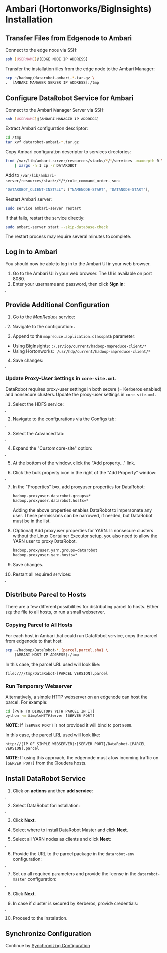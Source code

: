 # Ambari (Hortonworks/BigInsights) Installation

## Transfer Files from Edgenode to Ambari

Connect to the edge node via SSH:

```bash
ssh [USERNAME]@[EDGE NODE IP ADDRESS]
```

Transfer the installation files from the edge node to the Ambari Manager:

```bash
scp ~/hadoop/datarobot-ambari-*.tar.gz \
.  [AMBARI MANAGER SERVER IP ADDRESS]:/tmp
```

## Configure DataRobot Service for Ambari

Connect to the Ambari Manager Server via SSH:

```bash
ssh [USERNAME]@[AMBARI MANAGER IP ADDRESS]
```

Extract Ambari configuration descriptor:

```bash
cd /tmp
tar xvf datarobot-ambari-*.tar.gz
```

Copy Ambari configuration descriptor to services directories:

```bash
find /var/lib/ambari-server/resources/stacks/*/*/services -maxdepth 0 \
    | xargs -n 1 cp -r DATAROBOT
```

Add to `/var/lib/ambari-server/resources/stacks/*/*/role_command_order.json`:

```bash
"DATAROBOT_CLIENT-INSTALL": ["NAMENODE-START", "DATANODE-START"],
```

Restart Ambari server:

```bash
sudo service ambari-server restart
```

If that fails, restart the service directly:

```bash
sudo ambari-server start --skip-database-check
```

The restart process may require several minutes to complete.

## Log in to Ambari

You should now be able to log in to the Ambari UI in your web browser.

1. Go to the Ambari UI in your web browser. The UI is available on port 8080.
2. Enter your username and password, then click **Sign in**:
<img src="images/ambari-sign-in.png" alt="" style="border: 1px solid black;"/>

## Provide Additional Configuration

1. Go to the _MapReduce_ service:
<img src="images/ambari-mapreduce-service.png" alt="" style="border: 1px solid black;"/>
2. Navigate to the configuration:
<img src="images/ambari-navigation-config.png" alt="" style="border: 1px solid black;"/>

3. Append to the `mapreduce.application.classpath` parameter:
  * Using BigInsights: `:/usr/iop/current/hadoop-mapreduce-client/*`
  * Using Hortonworks: `:/usr/hdp/current/hadoop-mapreduce-client/*`

4. Save changes:
<img src="images/ambari-save-changes.png" alt="" style="border: 1px solid black;"/>

### Update Proxy-User Settings in `core-site.xml`.

DataRobot requires proxy-user settings in both secure (= Kerberos enabled) and nonsecure clusters. Update the proxy-user settings in `core-site.xml`.

1. Select the HDFS service:
<img src="images/ambari-hdfs-service.png" alt="" style="border: 1px solid black;"/>

2. Navigate to the configurations via the Configs tab:
<img src="images/ambari-hdfs-config.png" alt="" style="border: 1px solid black;"/>

3. Select the Advanced tab:
<img src="images/ambari-hdfs-advanced.png" alt="" style="border: 1px solid black;"/>

4. Expand the "Custom core-site" option:
<img src="images/ambari-hdfs-custom.png" alt="" style="border: 1px solid black;"/>

5. At the bottom of the window, click the "Add property..." link.

6. Click the bulk property icon in the right of the "Add Property" window:
<img src="images/ambari-hdfs-bulk-props.png" alt="" style="border: 1px solid black;"/>

7. In the "Properties" box, add proxyuser properties for DataRobot:

	```bash
	hadoop.proxyuser.datarobot.groups=*
	hadoop.proxyuser.datarobot.hosts=*
	```

	Adding the above properties enables DataRobot to impersonate any user. These permissions can be narrowed, if needed, but DataRobot must be in the list. 

8. (Optional) Add proxyuser properties for YARN. In nonsecure clusters without the Linux Container Executor setup, you also need to allow the YARN user to proxy DataRobot.

	```bash
	hadoop.proxyuser.yarn.groups=datarobot
	hadoop.proxyuser.yarn.hosts=*
	```

9. Save changes.


10. Restart all required services:
<img src="images/ambari-restart-services.png" alt="" style="border: 1px solid black;"/>

## Distribute Parcel to Hosts

There are a few different possibilities for distributing parcel to hosts.
Either `scp` the file to all hosts, or run a small webserver.

### Copying Parcel to All Hosts

For each host in Ambari that could run DataRobot service, copy the parcel
from edgenode to that host:

```bash
scp ~/hadoop/DataRobot-*.{parcel,parcel.sha} \
    [AMBARI HOST IP ADDRESS]:/tmp
```

In this case, the parcel URL used will look like:

```
file:////tmp/DataRobot-[PARCEL VERSION].parcel
```

### Run Temporary Webserver

Alternatively, a simple HTTP webserver on an edgenode can host the parcel.
For example:

```bash
cd [PATH TO DIRECTORY WITH PARCEL IN IT]
python -m SimpleHTTPServer [SERVER PORT]
```

**NOTE**: If `[SERVER PORT]` is not provided it will bind to port `8000`.

In this case, the parcel URL used will look like:

```
http://[IP OF SIMPLE WEBSERVER]:[SERVER PORT]/DataRobot-[PARCEL VERSION].parcel
```

**NOTE**: If using this approach, the edgenode must allow incoming traffic on `[SERVER PORT]` from the Cloudera hosts.

## Install DataRobot Service

1. Click on **actions** and then **add service**:
<img src="images/ambari-add-service.png" alt="" style="border: 1px solid black;"/>

2. Select DataRobot for installation:
<img src="images/ambari-select-datarobot.png" alt="" style="border: 1px solid black;"/>

3. Click **Next**.

4. Select where to install DataRobot Master and click **Next**.

5. Select all YARN nodes as clients and click **Next**:
<img src="images/ambari-select-yarn.png" alt="" style="border: 1px solid black;"/>

6. Provide the URL to the parcel package in the `datarobot-env` configuration:
<img src="images/ambari-parcel-url.png" alt="" style="border: 1px solid black;"/>

7. Set up all required parameters and provide the license in the `datarobot-master`
configuration:
<img src="images/ambari-required-params.png" alt="" style="border: 1px solid black;"/>

8. Click **Next**.

9. In case if cluster is secured by Kerberos, provide credentials:
<img src="images/ambari-kerberos.png" alt="" style="border: 1px solid black;"/>

10. Proceed to the installation.

## Synchronize Configuration

Continue by [Synchronizing Configuration](./hadoop-install.md#synchronize-configuration)
